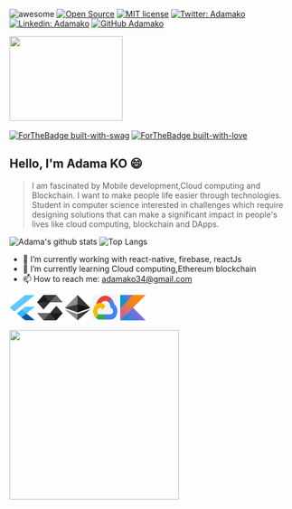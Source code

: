 
![awesome](https://cdn.rawgit.com/sindresorhus/awesome/d7305f38d29fed78fa85652e3a63e154dd8e8829/media/badge.svg)
[![Open Source](https://badges.frapsoft.com/os/v2/open-source.svg?v=103)](https://github.com/ellerbrock/open-source-badges/)
[![MIT license](https://img.shields.io/badge/License-MIT-blue.svg)](https://lbesson.mit-license.org/)
[![Twitter: Adamako](https://img.shields.io/twitter/follow/koadamso?style=social)](https://twitter.com/koadamso)
[![Linkedin: Adamako](https://img.shields.io/badge/-Adamako-blue?style=flat-square&logo=Linkedin&logoColor=white&link=https://www.linkedin.com/in/adamako)](https://www.linkedin.com/in/adamako/)
[![GitHub Adamako](https://img.shields.io/github/followers/Adamako?label=follow&style=social)](https://github.com/adamako)
<p>
<!--   <img src="https://github.com/adamako/lordvins226/blob/master/assets/animation1.gif" width="150" height="200"> -->
<img src="https://github.com/adamako/adamako/blob/master/assets/Ethereum.gif" width="200" height="150">
</p>

[![ForTheBadge built-with-swag](http://ForTheBadge.com/images/badges/built-with-swag.svg)](https://github.com/adamako/)
[![ForTheBadge built-with-love](http://ForTheBadge.com/images/badges/built-with-love.svg)](https://github.com/adamako/)

## Hello, I'm Adama KO 😄
> I am fascinated by Mobile development,Cloud computing and Blockchain.
> I want to make people life easier through technologies.
> Student in computer science interested
> in challenges which require designing solutions that can make
> a significant impact in people's lives like cloud computing, blockchain and DApps.

![Adama's github stats](https://github-readme-stats.vercel.app/api?username=adamako&show_icons=true&theme=tokyonight)
![Top Langs ](https://github-readme-stats.vercel.app/api/top-langs/?username=adamako&layout=compact&theme=tokyonight)

- 🔭 I’m currently working with react-native, firebase, reactJs
- 🌱 I’m currently learning Cloud computing,Ethereum blockchain
- 📫 How to reach me: adamako34@gmail.com

<p>
<img src="https://github.com/adamako/adamako/blob/master/assets/flutter.svg" width="45" height="45">
<img src="https://github.com/adamako/adamako/blob/master/assets/solidity.svg" width="45" height="45">
<img src="https://github.com/adamako/adamako/blob/master/assets/ethereum.svg" width="45" height="45">
<img src="https://github.com/adamako/adamako/blob/master/assets/cloud.png" width="45" height="45">
<img src="https://github.com/adamako/adamako/blob/master/assets/kotlin.svg" width="45" height="45">
</p>

<p>
  <img src="https://github.com/lordvins226/lordvins226/blob/master/assets/animation2.gif" width="300" height="300">
</p>

